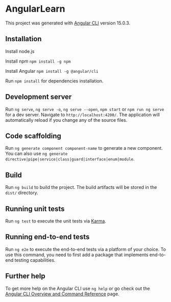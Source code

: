 # AngularLearn

This project was generated with [Angular CLI](https://github.com/angular/angular-cli) version 15.0.3.

## Installation

Install node.js

Install npm `npm install -g npm`

Install Angular `npm install -g @angular/cli`

Run `npm install` for dependencies installation.

## Development server

Run `ng serve`, `ng serve -o`, `ng serve --open`, `npm start` or `npm run ng serve` for a dev server. Navigate to `http://localhost:4200/`. The application will automatically reload if you change any of the source files.

## Code scaffolding

Run `ng generate component component-name` to generate a new component. You can also use `ng generate directive|pipe|service|class|guard|interface|enum|module`.

## Build

Run `ng build` to build the project. The build artifacts will be stored in the `dist/` directory.

## Running unit tests

Run `ng test` to execute the unit tests via [Karma](https://karma-runner.github.io).

## Running end-to-end tests

Run `ng e2e` to execute the end-to-end tests via a platform of your choice. To use this command, you need to first add a package that implements end-to-end testing capabilities.

## Further help

To get more help on the Angular CLI use `ng help` or go check out the [Angular CLI Overview and Command Reference](https://angular.io/cli) page.
